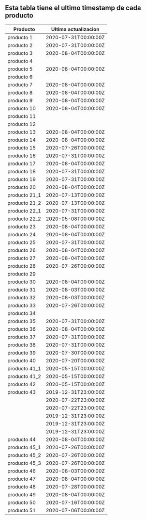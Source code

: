 ## Esta tabla tiene el ultimo timestamp de cada producto
|Producto|Ultima actualizacion |
|------ |------ |
|producto 1|2020-07-31T00:00:00Z|
|producto 2|2020-07-31T00:00:00Z|
|producto 3|2020-08-04T00:00:00Z|
|producto 4|
|producto 5|2020-08-04T00:00:00Z|
|producto 6|
|producto 7|2020-08-04T00:00:00Z|
|producto 8|2020-08-04T00:00:00Z|
|producto 9|2020-08-04T00:00:00Z|
|producto 10|2020-08-04T00:00:00Z|
|producto 11|
|producto 12|
|producto 13|2020-08-04T00:00:00Z|
|producto 14|2020-08-04T00:00:00Z|
|producto 15|2020-07-26T00:00:00Z|
|producto 16|2020-07-31T00:00:00Z|
|producto 17|2020-08-04T00:00:00Z|
|producto 18|2020-07-31T00:00:00Z|
|producto 19|2020-07-31T00:00:00Z|
|producto 20|2020-08-04T00:00:00Z|
|producto 21_1|2020-07-13T00:00:00Z|
|producto 21_2|2020-07-13T00:00:00Z|
|producto 22_1|2020-07-31T00:00:00Z|
|producto 22_2|2020-05-08T00:00:00Z|
|producto 23|2020-08-04T00:00:00Z|
|producto 24|2020-08-04T00:00:00Z|
|producto 25|2020-07-31T00:00:00Z|
|producto 26|2020-08-04T00:00:00Z|
|producto 27|2020-08-04T00:00:00Z|
|producto 28|2020-07-26T00:00:00Z|
|producto 29|
|producto 30|2020-08-04T00:00:00Z|
|producto 31|2020-08-03T00:00:00Z|
|producto 32|2020-08-03T00:00:00Z|
|producto 33|2020-07-26T00:00:00Z|
|producto 34|
|producto 35|2020-07-31T00:00:00Z|
|producto 36|2020-08-04T00:00:00Z|
|producto 37|2020-07-31T00:00:00Z|
|producto 38|2020-07-31T00:00:00Z|
|producto 39|2020-07-30T00:00:00Z|
|producto 40|2020-07-20T00:00:00Z|
|producto 41_1|2020-05-15T00:00:00Z|
|producto 41_2|2020-05-15T00:00:00Z|
|producto 42|2020-05-15T00:00:00Z|
|producto 43|2019-12-31T23:00:00Z|
| |2020-07-22T23:00:00Z|
| |2020-07-22T23:00:00Z|
| |2019-12-31T23:00:00Z|
| |2019-12-31T23:00:00Z|
| |2019-12-31T23:00:00Z|
|producto 44|2020-08-04T00:00:00Z|
|producto 45_1|2020-07-26T00:00:00Z|
|producto 45_2|2020-07-26T00:00:00Z|
|producto 45_3|2020-07-26T00:00:00Z|
|producto 46|2020-08-03T00:00:00Z|
|producto 47|2020-08-04T00:00:00Z|
|producto 48|2020-07-28T00:00:00Z|
|producto 49|2020-08-04T00:00:00Z|
|producto 50|2020-07-16T00:00:00Z|
|producto 51|2020-07-06T00:00:00Z|

